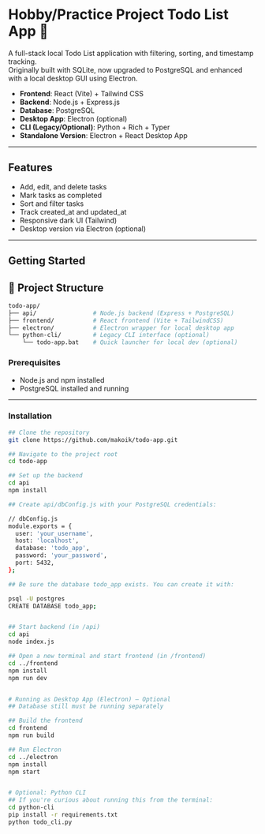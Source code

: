 # Hobby/Practice Project Todo List App 📝



A full-stack local Todo List application with filtering, sorting, and timestamp tracking.  
Originally built with SQLite, now upgraded to PostgreSQL and enhanced with a local desktop GUI using Electron.

- **Frontend**: React (Vite) + Tailwind CSS
- **Backend**: Node.js + Express.js
- **Database**: PostgreSQL
- **Desktop App**: Electron (optional)
- **CLI (Legacy/Optional)**: Python + Rich + Typer
- **Standalone Version**: Electron + React Desktop App

---

## Features

- Add, edit, and delete tasks
- Mark tasks as completed
- Sort and filter tasks
- Track created_at and updated_at
- Responsive dark UI (Tailwind)
- Desktop version via Electron (optional)

---

## Getting Started

## 📁 Project Structure

```bash
todo-app/
├── api/                # Node.js backend (Express + PostgreSQL)
├── frontend/           # React frontend (Vite + TailwindCSS)
├── electron/           # Electron wrapper for local desktop app
└── python-cli/         # Legacy CLI interface (optional)
    └── todo-app.bat    # Quick launcher for local dev (optional)
```

### Prerequisites

- Node.js and npm installed
- PostgreSQL installed and running

---

### Installation

```bash
## Clone the repository
git clone https://github.com/makoik/todo-app.git

## Navigate to the project root
cd todo-app

## Set up the backend
cd api
npm install

## Create api/dbConfig.js with your PostgreSQL credentials:

// dbConfig.js
module.exports = {
  user: 'your_username',
  host: 'localhost',
  database: 'todo_app',
  password: 'your_password',
  port: 5432,
};

## Be sure the database todo_app exists. You can create it with:

psql -U postgres
CREATE DATABASE todo_app;


## Start backend (in /api)
cd api
node index.js

## Open a new terminal and start frontend (in /frontend)
cd ../frontend
npm install
npm run dev


# Running as Desktop App (Electron) — Optional
## Database still must be running separately

## Build the frontend
cd frontend
npm run build

## Run Electron
cd ../electron
npm install
npm start


# Optional: Python CLI
## If you're curious about running this from the terminal:
cd python-cli
pip install -r requirements.txt
python todo_cli.py